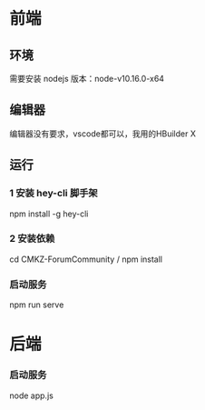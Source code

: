 # 前端
## 环境
需要安装 nodejs 版本：node-v10.16.0-x64

## 编辑器
编辑器没有要求，vscode都可以，我用的HBuilder X

## 运行
### 1 安装 hey-cli 脚手架
npm install -g hey-cli

### 2 安装依赖
cd CMKZ-ForumCommunity /
npm install

### 启动服务
npm run serve

# 后端

### 启动服务
node app.js
